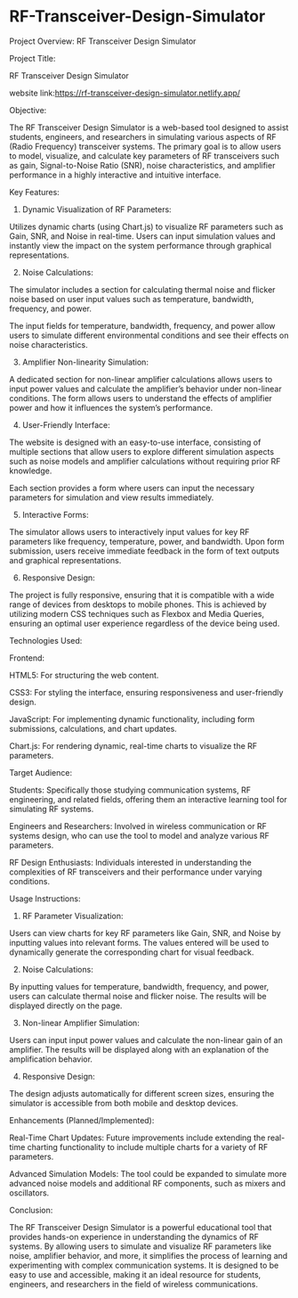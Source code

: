 # RF-Transceiver-Design-Simulator
Project Overview: RF Transceiver Design Simulator

Project Title:

RF Transceiver Design Simulator

website link:https://rf-transceiver-design-simulator.netlify.app/

Objective:

The RF Transceiver Design Simulator is a web-based tool designed to assist students, engineers, and researchers in simulating various aspects of RF (Radio Frequency) transceiver systems. The primary goal is to allow users to model, visualize, and calculate key parameters of RF transceivers such as gain, Signal-to-Noise Ratio (SNR), noise characteristics, and amplifier performance in a highly interactive and intuitive interface.

Key Features:

1. Dynamic Visualization of RF Parameters:

Utilizes dynamic charts (using Chart.js) to visualize RF parameters such as Gain, SNR, and Noise in real-time. Users can input simulation values and instantly view the impact on the system performance through graphical representations.



2. Noise Calculations:

The simulator includes a section for calculating thermal noise and flicker noise based on user input values such as temperature, bandwidth, frequency, and power.

The input fields for temperature, bandwidth, frequency, and power allow users to simulate different environmental conditions and see their effects on noise characteristics.



3. Amplifier Non-linearity Simulation:

A dedicated section for non-linear amplifier calculations allows users to input power values and calculate the amplifier’s behavior under non-linear conditions. The form allows users to understand the effects of amplifier power and how it influences the system’s performance.



4. User-Friendly Interface:

The website is designed with an easy-to-use interface, consisting of multiple sections that allow users to explore different simulation aspects such as noise models and amplifier calculations without requiring prior RF knowledge.

Each section provides a form where users can input the necessary parameters for simulation and view results immediately.



5. Interactive Forms:

The simulator allows users to interactively input values for key RF parameters like frequency, temperature, power, and bandwidth. Upon form submission, users receive immediate feedback in the form of text outputs and graphical representations.



6. Responsive Design:

The project is fully responsive, ensuring that it is compatible with a wide range of devices from desktops to mobile phones. This is achieved by utilizing modern CSS techniques such as Flexbox and Media Queries, ensuring an optimal user experience regardless of the device being used.




Technologies Used:

Frontend:

HTML5: For structuring the web content.

CSS3: For styling the interface, ensuring responsiveness and user-friendly design.

JavaScript: For implementing dynamic functionality, including form submissions, calculations, and chart updates.

Chart.js: For rendering dynamic, real-time charts to visualize the RF parameters.



Target Audience:

Students: Specifically those studying communication systems, RF engineering, and related fields, offering them an interactive learning tool for simulating RF systems.

Engineers and Researchers: Involved in wireless communication or RF systems design, who can use the tool to model and analyze various RF parameters.

RF Design Enthusiasts: Individuals interested in understanding the complexities of RF transceivers and their performance under varying conditions.


Usage Instructions:

1. RF Parameter Visualization:

Users can view charts for key RF parameters like Gain, SNR, and Noise by inputting values into relevant forms. The values entered will be used to dynamically generate the corresponding chart for visual feedback.



2. Noise Calculations:

By inputting values for temperature, bandwidth, frequency, and power, users can calculate thermal noise and flicker noise. The results will be displayed directly on the page.



3. Non-linear Amplifier Simulation:

Users can input input power values and calculate the non-linear gain of an amplifier. The results will be displayed along with an explanation of the amplification behavior.



4. Responsive Design:

The design adjusts automatically for different screen sizes, ensuring the simulator is accessible from both mobile and desktop devices.




Enhancements (Planned/Implemented):

Real-Time Chart Updates: Future improvements include extending the real-time charting functionality to include multiple charts for a variety of RF parameters.

Advanced Simulation Models: The tool could be expanded to simulate more advanced noise models and additional RF components, such as mixers and oscillators.


Conclusion:

The RF Transceiver Design Simulator is a powerful educational tool that provides hands-on experience in understanding the dynamics of RF systems. By allowing users to simulate and visualize RF parameters like noise, amplifier behavior, and more, it simplifies the process of learning and experimenting with complex communication systems. It is designed to be easy to use and accessible, making it an ideal resource for students, engineers, and researchers in the field of wireless communications.

